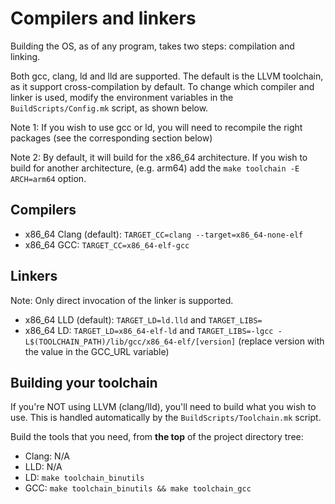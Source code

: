 # Compilers and linkers

Building the OS, as of any program, takes two steps: compilation and linking.

Both gcc, clang, ld and lld are supported. The default is the LLVM toolchain, as it support
cross-compilation by default. To change which compiler and linker is used, modify the
environment variables in the `BuildScripts/Config.mk` script, as shown below.

Note 1: If you wish to use gcc or ld, you will need to recompile the right
        packages (see the corresponding section below)

Note 2: By default, it will build for the x86_64 architecture. If you wish to build for
        another architecture, (e.g. arm64) add the `make toolchain -E ARCH=arm64` option.

## Compilers

- x86_64 Clang (default): `TARGET_CC=clang --target=x86_64-none-elf`
- x86_64 GCC: `TARGET_CC=x86_64-elf-gcc`

## Linkers

Note: Only direct invocation of the linker is supported.

- x86_64 LLD (default): `TARGET_LD=ld.lld` and `TARGET_LIBS=`
- x86_64 LD: `TARGET_LD=x86_64-elf-ld` and `TARGET_LIBS=-lgcc -L$(TOOLCHAIN_PATH)/lib/gcc/x86_64-elf/[version]`
  (replace version with the value in the GCC_URL variable)

## Building your toolchain

If you're NOT using LLVM (clang/lld), you'll need to build what you wish to use.
This is handled automatically by the `BuildScripts/Toolchain.mk` script.

Build the tools that you need, from **the top** of the project directory tree:

- Clang: N/A
- LLD: N/A
- LD: `make toolchain_binutils`
- GCC: `make toolchain_binutils && make toolchain_gcc`

